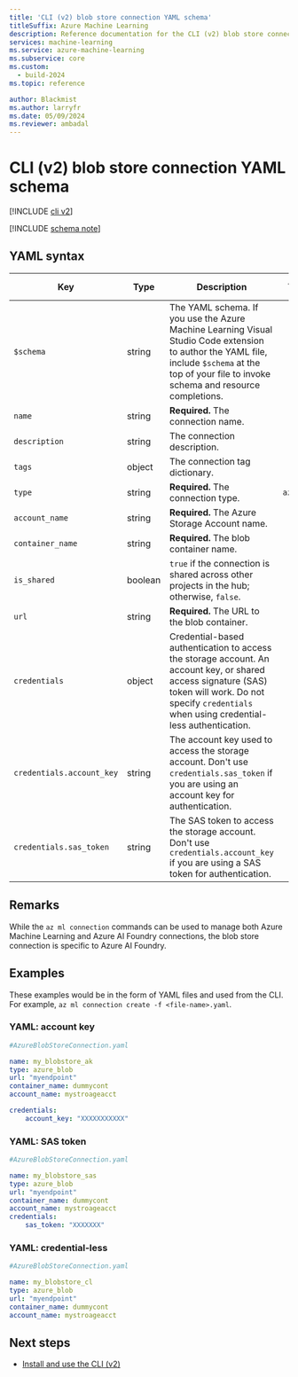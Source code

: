 ```yaml
---
title: 'CLI (v2) blob store connection YAML schema'
titleSuffix: Azure Machine Learning
description: Reference documentation for the CLI (v2) blob store connections YAML schema.
services: machine-learning
ms.service: azure-machine-learning
ms.subservice: core
ms.custom:
  - build-2024
ms.topic: reference

author: Blackmist
ms.author: larryfr
ms.date: 05/09/2024
ms.reviewer: ambadal
---
```


# CLI (v2) blob store connection YAML schema

[!INCLUDE [cli v2](includes/machine-learning-cli-v2.md)]

[!INCLUDE [schema note](includes/machine-learning-preview-old-json-schema-note.md)]

## YAML syntax

| Key | Type | Description | Allowed values | Default value |
| --- | ---- | ----------- | -------------- | ------------- |
| `$schema` | string | The YAML schema. If you use the Azure Machine Learning Visual Studio Code extension to author the YAML file, include `$schema` at the top of your file to invoke schema and resource completions. | | |
| `name` | string | **Required.** The connection name. | | |
| `description` | string | The connection description. | | |
| `tags` | object | The connection tag dictionary. | | |
| `type` | string | **Required.** The connection type. | `azure_blob` | `azure_blob` |
| `account_name` | string | **Required.** The Azure Storage Account name. | | |
| `container_name` | string | **Required.** The blob container name. | | |
| `is_shared` | boolean | `true` if the connection is shared across other projects in the hub; otherwise, `false`. | | `true` |
| `url` | string | **Required.** The URL to the blob container. | | |
| `credentials` | object | Credential-based authentication to access the storage account. An account key, or shared access signature (SAS) token will work. Do not specify `credentials` when using credential-less authentication. | | |
| `credentials.account_key` | string | The account key used to access the storage account. Don't use `credentials.sas_token` if you are using an account key for authentication. | | |
| `credentials.sas_token` | string | The SAS token to access the storage account. Don't use `credentials.account_key` if you are using a SAS token for authentication.| | |

## Remarks

While the `az ml connection` commands can be used to manage both Azure Machine Learning and Azure AI Foundry connections, the blob store connection is specific to Azure AI Foundry.

## Examples

These examples would be in the form of YAML files and used from the CLI. For example, `az ml connection create -f <file-name>.yaml`. 

### YAML: account key

```yml
#AzureBlobStoreConnection.yaml

name: my_blobstore_ak
type: azure_blob
url: "myendpoint"
container_name: dummycont
account_name: mystroageacct

credentials:
    account_key: "XXXXXXXXXXX"
```

### YAML: SAS token

```yml
#AzureBlobStoreConnection.yaml

name: my_blobstore_sas
type: azure_blob
url: "myendpoint"
container_name: dummycont
account_name: mystroageacct
credentials:
    sas_token: "XXXXXXX"
```

### YAML: credential-less

```yml
#AzureBlobStoreConnection.yaml

name: my_blobstore_cl
type: azure_blob
url: "myendpoint"
container_name: dummycont
account_name: mystroageacct
```

## Next steps

- [Install and use the CLI (v2)](how-to-configure-cli.md)
